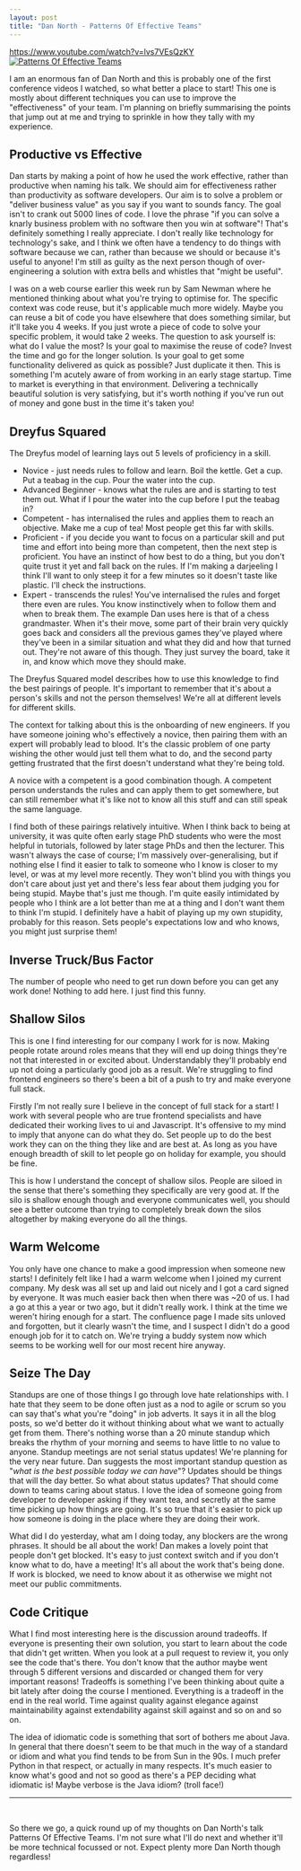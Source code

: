 ```yaml
---
layout: post
title: "Dan North - Patterns Of Effective Teams"
---
```


<https://www.youtube.com/watch?v=lvs7VEsQzKY>
[![Patterns Of Effective Teams](https://img.youtube.com/vi/lvs7VEsQzKY/0.jpg)](https://www.youtube.com/watch?v=lvs7VEsQzKY "Patterns Of Effective Teams")

I am an enormous fan of Dan North and this is probably one of the first conference videos I watched, so what better a place to start! This one is mostly about different techniques you can use to improve the "effectiveness" of your team. I'm planning on briefly summarising the points that jump out at me and trying to sprinkle in how they tally with my experience.

## Productive vs Effective

Dan starts by making a point of how he used the work effective, rather than productive when naming his talk. We should aim for effectiveness rather than productivity as software developers. Our aim is to solve a problem or "deliver business value" as you say if you want to sounds fancy. The goal isn't to crank out 5000 lines of code. I love the phrase "if you can solve a knarly business problem with no software then you win at software"! That's definitely something I really appreciate. I don't really like technology for technology's sake, and I think we often have a tendency to do things with software because we can, rather than because we should or because it's useful to anyone! I'm still as guilty as the next person though of over-engineering a solution with extra bells and whistles that "might be useful".

I was on a web course earlier this week run by Sam Newman where he mentioned thinking about what you're trying to optimise for. The specific context was code reuse, but it's applicable much more widely. Maybe you can reuse a bit of code you have elsewhere that does something similar, but it'll take you 4 weeks. If you just wrote a piece of code to solve your specific problem, it would take 2 weeks. The question to ask yourself is: what do I value the most? Is your goal to maximise the reuse of code? Invest the time and go for the longer solution. Is your goal to get some functionality delivered as quick as possible? Just duplicate it then. This is something I'm acutely aware of from working in an early stage startup. Time to market is everything in that environment. Delivering a technically beautiful solution is very satisfying, but it's worth nothing if you've run out of money and gone bust in the time it's taken you!

## Dreyfus Squared

The Dreyfus model of learning lays out 5 levels of proficiency in a skill.

- Novice - just needs rules to follow and learn. Boil the kettle. Get a cup. Put a teabag in the cup. Pour the water into the cup.
- Advanced Beginner - knows what the rules are and is starting to test them out. What if I pour the water into the cup before I put the teabag in?
- Competent - has internalised the rules and applies them to reach an objective. Make me a cup of tea! Most people get this far with skills.
- Proficient - if you decide you want to focus on a particular skill and put time and effort into being more than competent, then the next step is proficient. You have an instinct of how best to do a thing, but you don't quite trust it yet and fall back on the rules. If I'm making a darjeeling I think I'll want to only steep it for a few minutes so it doesn't taste like plastic. I'll check the instructions.
- Expert - transcends the rules! You've internalised the rules and forget there even are rules. You know instinctively when to follow them and when to break them. The example Dan uses here is that of a chess grandmaster. When it's their move, some part of their brain very quickly goes back and considers all the previous games they've played where they've been in a similar situation and what they did and how that turned out. They're not aware of this though. They just survey the board, take it in, and know which move they should make.

The Dreyfus Squared model describes how to use this knowledge to find the best pairings of people. It's important to remember that it's about a person's skills and not the person themselves! We're all at different levels for different skills.

The context for talking about this is the onboarding of new engineers. If you have someone joining who's effectively a novice, then pairing them with an expert will probably lead to blood. It's the classic problem of one party wishing the other would just tell them what to do, and the second party getting frustrated that the first doesn't understand what they're being told.

A novice with a competent is a good combination though. A competent person understands the rules and can apply them to get somewhere, but can still remember what it's like not to know all this stuff and can still speak the same language.

I find both of these pairings relatively intuitive. When I think back to being at university, it was quite often early stage PhD students who were the most helpful in tutorials, followed by later stage PhDs and then the lecturer. This wasn't always the case of course; I'm massively over-generalising, but if nothing else I find it easier to talk to someone who I know is closer to my level, or was at my level more recently. They won't blind you with things you don't care about just yet and there's less fear about them judging you for being stupid. Maybe that's just me though. I'm quite easily intimidated by people who I think are a lot better than me at a thing and I don't want them to think I'm stupid. I definitely have a habit of playing up my own stupidity, probably for this reason. Sets people's expectations low and who knows, you might just surprise them!

## Inverse Truck/Bus Factor

The number of people who need to get run down before you can get any work done! Nothing to add here. I just find this funny.

## Shallow Silos

This is one I find interesting for our company I work for is now. Making people rotate around roles means that they will end up doing things they're not that interested in or excited about. Understandably they'll probably end up not doing a particularly good job as a result. We're struggling to find frontend engineers so there's been a bit of a push to try and make everyone full stack.

Firstly I'm not really sure I believe in the concept of full stack for a start! I work with several people who are true frontend specialists and have dedicated their working lives to ui and Javascript. It's offensive to my mind to imply that anyone can do what they do. Set people up to do the best work they can on the thing they like and are best at. As long as you have enough breadth of skill to let people go on holiday for example, you should be fine.

This is how I understand the concept of shallow silos. People are siloed in the sense that there's something they specifically are very good at. If the silo is shallow enough though and everyone communicates well, you should see a better outcome than trying to completely break down the silos altogether by making everyone do all the things.

## Warm Welcome

You only have one chance to make a good impression when someone new starts! I definitely felt like I had a warm welcome when I joined my current company. My desk was all set up and laid out nicely and I got a card signed by everyone. It was much easier back then when there was ~20 of us. I had a go at this a year or two ago, but it didn't really work. I think at the time we weren't hiring enough for a start. The confluence page I made sits unloved and forgotten, but it clearly wasn't the time, and I suspect I didn't do a good enough job for it to catch on. We're trying a buddy system now which seems to be working well for our most recent hire anyway.

## Seize The Day

Standups are one of those things I go through love hate relationships with. I hate that they seem to be done often just as a nod to agile or scrum so you can say that's what you're "doing" in job adverts. It says it in all the blog posts, so we'd better do it without thinking about what we want to actually get from them. There's nothing worse than a 20 minute standup which breaks the rhythm of your morning and seems to have little to no value to anyone. Standup meetings are not serial status updates! We're planning for the very near future. Dan suggests the most important standup question as "_what is the best possible today we can have_"? Updates should be things that will the day better. So what about status updates? That should come down to teams caring about status. I love the idea of someone going from developer to developer asking if they want tea, and secretly at the same time picking up how things are going. It's so true that it's easier to pick up how someone is doing in the place where they are doing their work.

What did I do yesterday, what am I doing today, any blockers are the wrong phrases. It should be all about the work! Dan makes a lovely point that people don't get blocked. It's easy to just context switch and if you don't know what to do, have a meeting! It's all about the work that's being done. If work is blocked, we need to know about it as otherwise we might not meet our public commitments.

## Code Critique

What I find most interesting here is the discussion around tradeoffs. If everyone is presenting their own solution, you start to learn about the code that didn't get written. When you look at a pull request to review it, you only see the code that's there. You don't know that the author maybe went through 5 different versions and discarded or changed them for very important reasons! Tradeoffs is something I've been thinking about quite a bit lately after doing the course I mentioned. Everything is a tradeoff in the end in the real world. Time against quality against elegance against maintainability against extendability against skill against and so on and so on.

The idea of idiomatic code is something that sort of bothers me about Java. In general that there doesn't seem to be that much in the way of a standard or idiom and what you find tends to be from Sun in the 90s. I much prefer Python in that respect, or actually in many respects. It's much easier to know what's good and not so good as there's a PEP deciding what idiomatic is! Maybe verbose is the Java idiom? (troll face!)

---

&nbsp;

So there we go, a quick round up of my thoughts on Dan North's talk Patterns Of Effective Teams. I'm not sure what I'll do next and whether it'll be more technical focussed or not. Expect plenty more Dan North though regardless!
